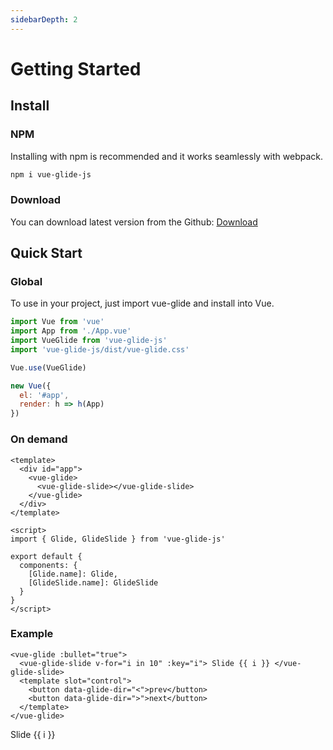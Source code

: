```yaml
---
sidebarDepth: 2
---
```

# Getting Started

## Install

### NPM

Installing with npm is recommended and it works seamlessly with webpack.

```bash
npm i vue-glide-js
```

### Download

You can download latest version from the Github: [Download](https://github.com/antonreshetov/vue-glide/archive/master.zip)

## Quick Start

### Global

To use in your project, just import vue-glide and install into Vue.


```js
import Vue from 'vue'
import App from './App.vue'
import VueGlide from 'vue-glide-js'
import 'vue-glide-js/dist/vue-glide.css'

Vue.use(VueGlide)

new Vue({
  el: '#app',
  render: h => h(App)
})
```

### On demand

```vue
<template>
  <div id="app">
    <vue-glide>
      <vue-glide-slide></vue-glide-slide>
    </vue-glide>
  </div>
</template>

<script>
import { Glide, GlideSlide } from 'vue-glide-js'

export default {
  components: {
    [Glide.name]: Glide,
    [GlideSlide.name]: GlideSlide
  }
}
</script>
```

### Example

```vue
<vue-glide :bullet="true">
  <vue-glide-slide v-for="i in 10" :key="i"> Slide {{ i }} </vue-glide-slide>
  <template slot="control">
    <button data-glide-dir="<">prev</button>
    <button data-glide-dir=">">next</button>
  </template>
</vue-glide>
```

<vue-glide :bullet="true">
  <vue-glide-slide
    v-for="i in 10"
    :key="i">
    Slide {{ i }}
  </vue-glide-slide>
  <template slot="control">
    <button data-glide-dir="<">prev</button>
    <button data-glide-dir=">">next</button>
  </template>
</vue-glide>

<script>
import VueGlide from '../../src/components/Glide.vue'
import VueGlideSlide from '../../src/components/GlideSlide.vue'

export default {
  components: {
    [VueGlide.name]: VueGlide,
    [VueGlideSlide.name]: VueGlideSlide
  }
}
</script>
<style src="../main.scss" lang="scss" />
